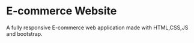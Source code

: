 # E-commerce Website

A fully responsive E-commerce web application made with HTML,CSS,JS and bootstrap. 

